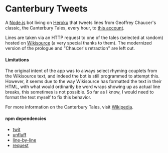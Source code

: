 # Canterbury Tweets
A [Node.js](https://github.com/nodejs/node) bot living on [Heroku](http://heroku.com) that tweets lines from Geoffrey Chaucer's classic, the Canterbury Tales, every hour, to [this account](http://twitter.com/canterburytwts).

Lines are taken via an HTTP request to one of the tales (selected at random) hosted on [Wikisource](https://en.wikisource.org/wiki/The_Canterbury_Tales) (a very special thanks to them). The modernized version of the prologue and "Chaucer's retraction" are left out.

#### Limitations
The original intent of the app was to always select rhyming couplets from the Wikisource text, and indeed the bot is still programmed to attempt this. However, it seems due to the way Wikisource has formatted the text in their HTML, with what would ordinarily be word wraps showing up as actual line breaks, this sometimes is not possible. So far as I know, I would need to format the text myself to fix this behavior.

For more information on the Canterbury Tales, visit [Wikipedia](https://en.wikipedia.org/wiki/Canterbury_tales).

#### npm dependencies
* [twit](https://github.com/ttezel/twit)
* [unfluff](https://github.com/ageitgey/node-unfluff)
* [line-by-line](https://github.com/Osterjour/line-by-line)
* [request](https://github.com/request/request)

